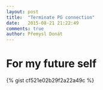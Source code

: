 ```yaml
---
layout: post
title:  "Terminate PG connection"
date:   2015-08-21 21:22:49
comments: true
author: Přemysl Donát
---
```

# For my future self

{% gist cf521e02b29f2a22a49c %}
